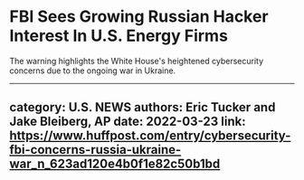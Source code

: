 # FBI Sees Growing Russian Hacker Interest In U.S. Energy Firms

The warning highlights the White House's heightened cybersecurity concerns due to the ongoing war in Ukraine.

---
category: U.S. NEWS
authors: Eric Tucker and Jake Bleiberg, AP
date: 2022-03-23
link: https://www.huffpost.com/entry/cybersecurity-fbi-concerns-russia-ukraine-war_n_623ad120e4b0f1e82c50b1bd
---
